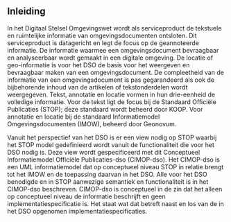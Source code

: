 Inleiding
---------

In het Digitaal Stelsel Omgevingswet wordt als serviceproduct de tekstuele en ruimtelijke informatie van omgevingsdocumenten ontsloten. Dit serviceproduct is datagericht en legt de focus op de geannoteerde informatie. De informatie waarmee een omgevingsdocument bevraagbaar en analyseerbaar wordt gemaakt in een digitale omgeving. De locatie of geo-informatie is voor het DSO de basis voor het weergeven en bevraagbaar maken van een omgevingsdocument. De compleetheid van de informatie van een omgevingsdocument is pas gegarandeerd als ook de bijbehorende inhoud van de artikelen of tekstonderdelen wordt weergegeven. Tekst, annotatie en locatie vormen in hun drie-eenheid de volledige informatie. Voor de tekst ligt de focus bij de Standaard Officiële Publicaties (STOP); deze standaard wordt beheerd door KOOP. Voor annotatie en locatie bij de standaard Informatiemodel Omgevingsdocumenten (IMOW), beheerd door Geonovum.

Vanuit het perspectief van het DSO is er een view nodig op STOP waarbij het STOP model gedefinieerd wordt vanuit de functionaliteit die voor het DSO nodig is. Deze view wordt gespecificeerd met dit Conceptueel Informatiemodel Officiële Publicaties-dso (CIMOP-dso). Het CIMOP-dso is een UML informatiemodel dat op conceptueel niveau STOP in relatie brengt tot het IMOW en de toepassing daarvan in het DSO. Alle voor het DSO benodigde en in STOP aanwezige semantiek en functionaliteit is in het CIMOP-dso beschreven. CIMOP-dso is conceptueel in de zin dat het alleen op conceptueel niveau de informatie beschrijft en geen implementatiespecificatie is. Het staat wat dat betreft naast en los van de in het DSO opgenomen implementatiespecificaties.